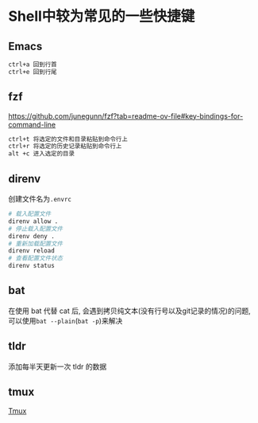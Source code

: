 # Shell中较为常见的一些快捷键
## Emacs
```bash
ctrl+a 回到行首
ctrl+e 回到行尾
```

## fzf
https://github.com/junegunn/fzf?tab=readme-ov-file#key-bindings-for-command-line
```bash
ctrl+t 将选定的文件和目录粘贴到命令行上
ctrl+r 将选定的历史记录粘贴到命令行上
alt +c 进入选定的目录
```

## direnv
创建文件名为`.envrc`
```bash
# 载入配置文件
direnv allow .
# 停止载入配置文件
direnv deny .
# 重新加载配置文件
direnv reload
# 查看配置文件状态
direnv status
```

## bat
在使用 bat 代替 cat 后, 会遇到拷贝纯文本(没有行号以及git记录的情况)的问题, 可以使用`bat --plain`(`bat -p`)来解决

## tldr 
添加每半天更新一次 tldr 的数据

## tmux
[Tmux](../tmux/README.md)